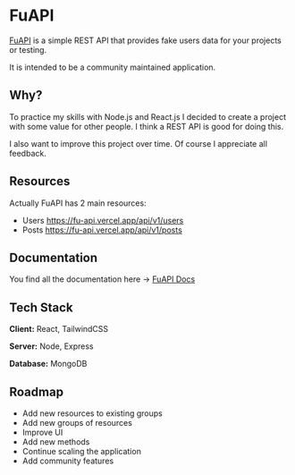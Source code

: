 
# FuAPI

[FuAPI](https://fu-api.vercel.app) is a simple REST API that provides fake users data for your projects or testing.

It is intended to be a community maintained application.
## Why?

To practice my skills with Node.js and React.js I decided to create a project with some value for other people. I think a REST API is good for doing this.

I also want to improve this project over time. Of course I appreciate all feedback.
## Resources

Actually FuAPI has 2 main resources:

- Users https://fu-api.vercel.app/api/v1/users
- Posts https://fu-api.vercel.app/api/v1/posts
## Documentation

You find all the documentation here -> [FuAPI Docs](https://fu-api.vercel.app/docs)


## Tech Stack

**Client:** React, TailwindCSS

**Server:** Node, Express

**Database:** MongoDB
## Roadmap

- Add new resources to existing groups
- Add new groups of resources
- Improve UI
- Add new methods
- Continue scaling the application
- Add community features
